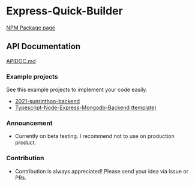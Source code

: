 # Express-Quick-Builder

[NPM Package page](https://npmjs.com/package/express-quick-builder)

## API Documentation

[APIDOC.md](https://github.com/HADMARINE/express-quick-builder/blob/master/docs/APIDOC.md)

### Example projects

See this example projects to implement your code easily.

- [2021-sunrinthon-backend](https://github.com/sunrinhackathon/2021-sunrinthon-backend)
- [Typescript-Node-Express-Mongodb-Backend (template)](https://github.com/HADMARINE/Typescript-Node-Express-Mongodb-backend)

### Announcement

- Currently on beta testing. I recommend not to use on production product.

### Contribution

- Contribution is always appreciated! Please send your idea via issue or PRs.
